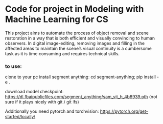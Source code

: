 # Code for project in Modeling with Machine Learning for CS
This project aims to automate the process of object removal and scene restoration in a way that is both efficient and visually convincing to human observers. In digital image-editing, removing images and filling in the affected areas to maintain the scene’s visual continuity is a cumbersome task as it is time consuming and requires technical skills.

### to use:

clone to your pc
install segment anything:
cd segment-anything; pip install -e .

download model checkpoint: https://dl.fbaipublicfiles.com/segment_anything/sam_vit_h_4b8939.pth
(not sure if it plays nicely with git / git lfs)

Additionally you need pytorch and torchvision: https://pytorch.org/get-started/locally/

